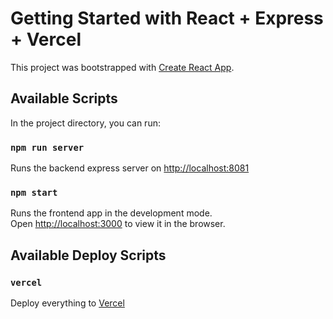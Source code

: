 # Getting Started with React + Express + Vercel

This project was bootstrapped with [Create React App](https://github.com/facebook/create-react-app).

## Available Scripts

In the project directory, you can run:

### `npm run server`

Runs the backend express server  on [http://localhost:8081](http://localhost:8081)

### `npm start`

Runs the frontend app in the development mode.\
Open [http://localhost:3000](http://localhost:3000) to view it in the browser.

## Available Deploy Scripts

### `vercel`

Deploy everything to [Vercel](vercel.com)
